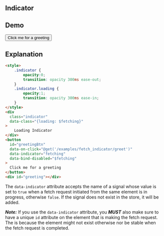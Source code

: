 ## Indicator

## Demo

<div class="flex flex-col gap-4">
  <div class="flex gap-2">
    <div class="loading-dots text-primary" data-class="{'loading ml-4': $fetching}"></div>
    <button class="flex-1 btn btn-primary" data-on-click="@get('/examples/fetch_indicator/greet')" data-indicator="fetching"   data-bind-disabled="$fetching" >
      Click me for a greeting
    </button>
  </div>
  <div id="greeting"></div>
</div>

## Explanation

```html
<style>
    .indicator {
        opacity:0;
        transition: opacity 300ms ease-out;
    }
    .indicator.loading {
        opacity:1;
        transition: opacity 300ms ease-in;
    }
</style>
<div
  class="indicator"
  data-class="{loading: $fetching}"
>
    Loading Indicator
</div>
<button
  id="greetingBtn"
  data-on-click="@get('/examples/fetch_indicator/greet')"
  data-indicator="fetching"
  data-bind-disabled="$fetching"
>
  Click me for a greeting
</button>
<div id="greeting"></div>
```

The `data-indicator` attribute accepts the name of a signal whose value is set to `true` when a fetch request initiated from the same element is in progress, otherwise `false`. If the signal does not exist in the store, it will be added.

***Note:*** If you use the `data-indicator` attribute, you ***MUST*** also make sure to have a unique `id` attribute on the element that is making the fetch request.  The is because the element might not exist otherwise nor be stable when the fetch request is completed.
